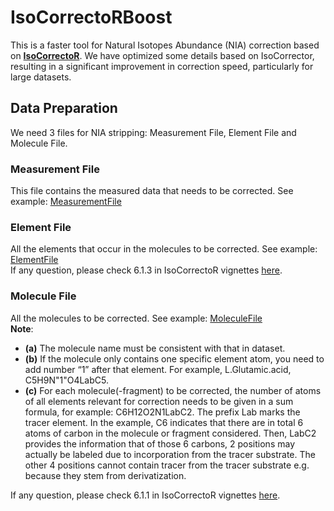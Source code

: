 # IsoCorrectoRBoost
This is a faster tool for Natural Isotopes Abundance (NIA) correction based on [**IsoCorrectoR**](https://genomics.ur.de/files/IsoCorrectoR/.). We have optimized some details based on IsoCorrector, resulting in a significant improvement in correction speed, particularly for large datasets.

## Data Preparation
We need 3 files for NIA stripping: Measurement File, Element File and Molecule File.
### Measurement File
This file contains the measured data that needs to be corrected. See example: [MeasurementFile](data_to_strip/tracer_1_Normal_subset_NIA.csv)
### Element File
All the elements that occur in the molecules to be corrected. See example: [ElementFile](data_source/ElementFile.csv)  
If any question, please check 6.1.3 in IsoCorrectoR vignettes [here](https://www.bioconductor.org/packages/devel/bioc/vignettes/IsoCorrectoRGUI/inst/doc/IsoCorrectoRGUI.html#input-files-and-parameters).
### Molecule File
All the molecules to be corrected. See example: [MoleculeFile](data_source/MoleculeFile.csv)  
**Note**:  
- **(a)** The molecule name must be consistent with that in dataset. 
- **(b)**	If the molecule only contains one specific element atom, you need to add number “1” after that element. For example, L.Glutamic.acid, C5H9N"1"O4LabC5.
- **(c)**	For each molecule(-fragment) to be corrected, the number of atoms of all elements relevant for correction needs to be given in a sum formula, for example: C6H12O2N1LabC2. The prefix Lab marks the tracer element. In the example, C6 indicates that there are in total 6 atoms of carbon in the molecule or fragment considered. Then, LabC2 provides the information that of those 6 carbons, 2 positions may actually be labeled due to incorporation from the tracer substrate. The other 4 positions cannot contain tracer from the tracer substrate e.g. because they stem from derivatization.  

If any question, please check 6.1.1 in IsoCorrectoR vignettes [here](https://www.bioconductor.org/packages/devel/bioc/vignettes/IsoCorrectoRGUI/inst/doc/IsoCorrectoRGUI.html#input-files-and-parameters).


